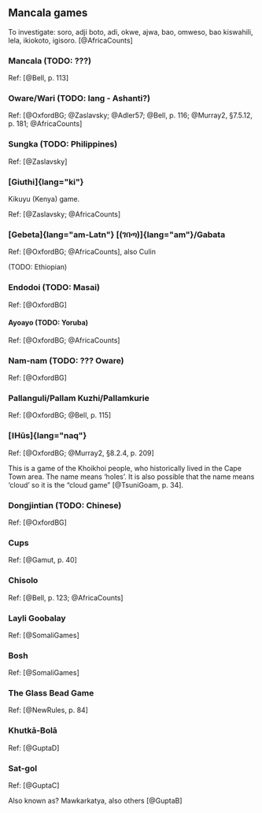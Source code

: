 ## Mancala games

To investigate: soro, adji boto, adi, okwe, ajwa, bao, omweso, bao kiswahili,
lela, ikiokoto, igisoro. [@AfricaCounts]

### Mancala (TODO: ???)

Ref: [@Bell, p. 113]

### Oware/Wari (TODO: lang - Ashanti?)

Ref: [@OxfordBG; @Zaslavsky; @Adler57; @Bell, p. 116; @Murray2, §7.5.12, p. 181;
@AfricaCounts]

### Sungka (TODO: Philippines)

Ref: [@Zaslavsky]

### [Giuthi]{lang="ki"}

Kikuyu (Kenya) game.

Ref: [@Zaslavsky; @AfricaCounts]

### [Gebeta]{lang="am-Latn"} [(ገበጣ)]{lang="am"}/Gabata

Ref: [@OxfordBG; @AfricaCounts], also Culin

(TODO: Ethiopian)

### Endodoi (TODO: Masai)

Ref: [@OxfordBG]

#### Ayoayo (TODO: Yoruba)

Ref: [@OxfordBG; @AfricaCounts]

### Nam-nam (TODO: ??? Oware)

Ref: [@OxfordBG]

### Pallanguli/Pallam Kuzhi/Pallamkurie

Ref: [@OxfordBG; @Bell, p. 115]

### [ǁHūs]{lang="naq"}

Ref: [@OxfordBG; @Murray2, §8.2.4, p. 209]

This is a game of the Khoikhoi people, who historically lived in the Cape Town
area. The name means ‘holes’. It is also possible that the name means ‘cloud’ so
it is the “cloud game” [@TsuniGoam, p. 34].

### Dongjintian (TODO: Chinese)

Ref: [@OxfordBG]

### Cups

Ref: [@Gamut, p. 40]

### Chisolo

Ref: [@Bell, p. 123; @AfricaCounts] 

### Layli Goobalay

Ref: [@SomaliGames]

### Bosh

Ref: [@SomaliGames]

### The Glass Bead Game

Ref: [@NewRules, p. 84]

### Khutkā-Bolā

Ref: [@GuptaD]

### Sat-gol

Ref: [@GuptaC]

Also known as? Mawkarkatya, also others [@GuptaB]
